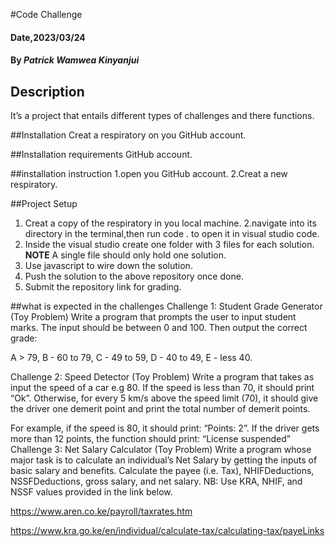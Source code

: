 #Code Challenge
#### Date,2023/03/24

#### By *Patrick Wamwea Kinyanjui*

## Description
It’s a project that entails different types of challenges and there functions.

##Installation
Creat a respiratory on you GitHub account.

##Installation requirements
GitHub account.

##installation instruction 
1.open you GitHub account.
2.Creat a new respiratory.

##Project Setup
1. Creat a copy of the respiratory in you local machine.
2.navigate into its directory in the terminal,then run code . to open it in visual studio code.
3. Inside the visual studio create one folder with 3 files for each solution.
**NOTE** A single file should only hold one solution.
4. Use javascript to wire down the solution.
5. Push the solution to the above repository once done.
6. Submit the repository link for grading.

##what is expected in the challenges
Challenge 1: Student Grade Generator (Toy Problem)
Write a program that prompts the user to input student marks. The input should be between 0 and 100. Then output the correct grade: 

A > 79, B - 60 to 79, C -  49 to 59, D - 40 to 49, E - less 40.


Challenge 2: Speed Detector (Toy Problem)
Write a program that takes as input the speed of a car e.g 80. If the speed is less than 70, it should print “Ok”. Otherwise, for every 5 km/s above the speed limit (70), it should give the driver one demerit point and print the total number of demerit points.

For example, if the speed is 80, it should print: “Points: 2”. If the driver gets more than 12 points, the function should print: “License suspended”
Challenge 3: Net Salary Calculator (Toy Problem)
Write a program whose major task is to calculate an individual’s Net Salary by getting the inputs of basic salary and benefits. Calculate the payee (i.e. Tax), NHIFDeductions, NSSFDeductions, gross salary, and net salary. 
NB: Use KRA, NHIF, and NSSF values provided in the link below.

https://www.aren.co.ke/payroll/taxrates.htm

https://www.kra.go.ke/en/individual/calculate-tax/calculating-tax/payeLinks 